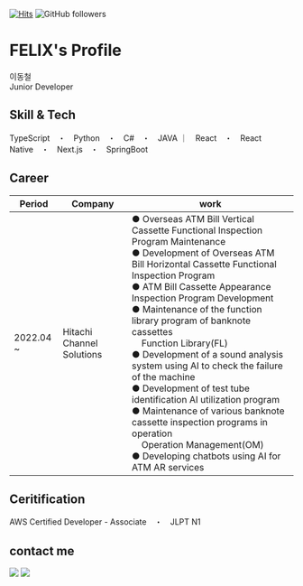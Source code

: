 [![Hits](https://hits.seeyoufarm.com/api/count/incr/badge.svg?url=https%3A%2F%2Fgithub.com%2Ffelix0708&count_bg=%2379C83D&title_bg=%23555555&&icon=github.svg&icon_color=%23E7E7E7&title=hits&edge_flat=false)](https://hits.seeyoufarm.com)
![GitHub followers](https://img.shields.io/github/followers/felix0708?style=social)

# FELIX's Profile
이동철
<br>
Junior Developer

## Skill & Tech
TypeScript　・　Python　・　C#　・　JAVA ｜　React　・　React Native　・　Next.js　・　SpringBoot

## Career

|Period|Company|work|
|---|------|---|
|2022.04 ~ |Hitachi Channel Solutions|● Overseas ATM Bill Vertical Cassette Functional Inspection Program Maintenance</br>● Development of Overseas ATM Bill Horizontal Cassette Functional Inspection Program</br>● ATM Bill Cassette Appearance Inspection Program Development</br>● Maintenance of the function library program of banknote cassettes</br>&nbsp; &nbsp; Function Library(FL)</br>● Development of a sound analysis system using AI to check the failure of the machine</br>● Development of test tube identification AI utilization program</br>● Maintenance of various banknote cassette inspection programs in operation</br>&nbsp; &nbsp; Operation Management(OM)</br>● Developing chatbots using AI for ATM AR services |

## Ceritification
AWS Certified Developer - Associate　・　JLPT N1

## contact me
<a href="mailto:chuls0708@gmail.com"><img src="https://img.shields.io/badge/Gmail-d14836?style=flat-square&logo=Gmail&logoColor=white&link=mailto:chuls0708@gmail.com"/></a>
<a href="https://www.linkedin.com/in/dongchul-lee-457891232"><img src="https://img.shields.io/badge/Linkedin-0A66C2?style=flat-square&logo=Linkedin&logoColor=white&link=https://www.linkedin.com/in/dongchul-lee-457891232"/></a>




